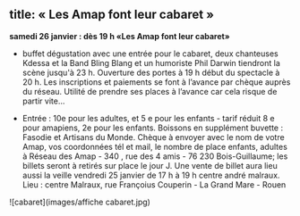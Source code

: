 title: « Les Amap font leur cabaret » 
---
   
**samedi 26 janvier : dès 19  h «Les Amap font leur cabaret»** 
- buffet dégustation avec une entrée pour le cabaret, deux  chanteuses Kdessa et la Band Bling Blang et un humoriste Phil Darwin tiendront la scène jusqu'à 23 h. Ouverture des portes à 19 h début du spectacle à 20 h. Les inscriptions et paiements se font à l’avance par chèque auprès du réseau. Utilité de prendre ses places à l’avance car cela risque de partir vite...

- Entrée : 10e pour les adultes, et 5 e pour les enfants - tarif réduit 8 e pour amapiens, 2e pour les enfants. Boissons en supplément buvette : Fasodie et Artisans du Monde. Chèque à envoyer avec le nom de votre Amap, vos coordonnées tél et mail,  le nombre de place enfants, adultes  à Réseau des Amap - 340 , rue des 4 amis - 76 230 Bois-Guillaume; les billets seront à retirés sur place le jour J. Une vente de billet aura lieu aussi la veille vendredi 25 janvier de 17 h à 19 h centre andré malraux.
Lieu : centre Malraux, rue Françoius Couperin - La Grand Mare - Rouen

![cabaret](images/affiche cabaret.jpg)